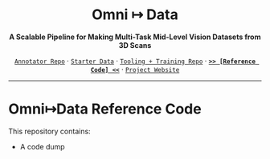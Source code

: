 <div align="center">

# Omni ↦ Data
**A Scalable Pipeline for Making Multi-Task Mid-Level Vision Datasets from 3D Scans**

  
[`Annotator Repo`](https://github.com/Ainaz99/omnidata-annotator) &centerdot; [`Starter Data`](https://github.com/Ainaz99/omnidata-annotator) &centerdot;  [`Tooling + Training Repo`](https://github.com/Ainaz99/omnidata-tools) &centerdot;  [**`>> [Reference Code] <<`**](https://github.com/Ainaz99/Omnidata) &centerdot; [`Project Website`](https://omnidata.vision)

</div>

---
# Omni↦Data Reference Code

This repository contains:
- A code dump
